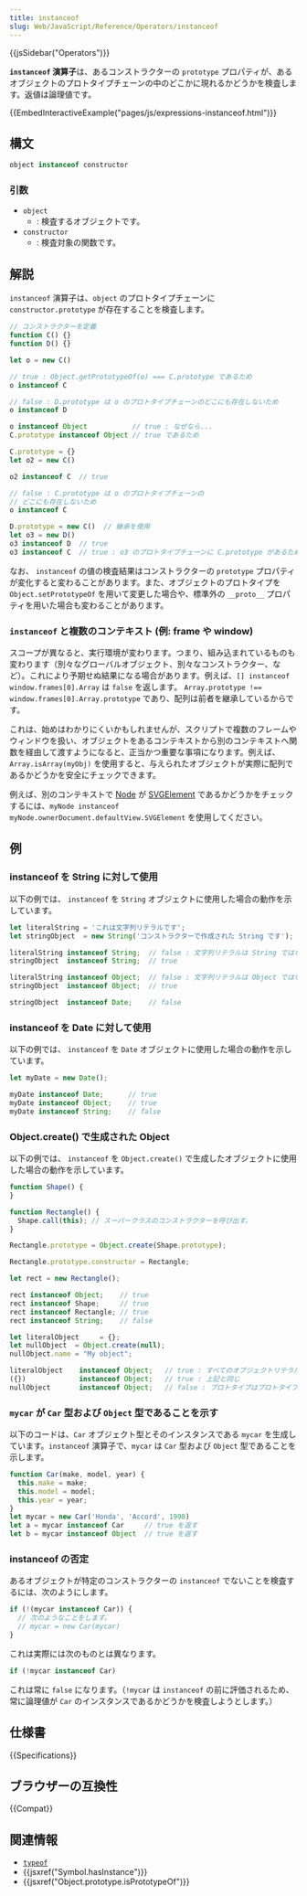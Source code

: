 ```yaml
---
title: instanceof
slug: Web/JavaScript/Reference/Operators/instanceof
---
```

{{jsSidebar("Operators")}}

**`instanceof` 演算子**は、あるコンストラクターの `prototype` プロパティが、あるオブジェクトのプロトタイプチェーンの中のどこかに現れるかどうかを検査します。返値は論理値です。

{{EmbedInteractiveExample("pages/js/expressions-instanceof.html")}}

## 構文

```js
object instanceof constructor
```

### 引数

- `object`
  - : 検査するオブジェクトです。
- `constructor`
  - : 検査対象の関数です。

## 解説

`instanceof` 演算子は、`object` のプロトタイプチェーンに `constructor.prototype` が存在することを検査します。

```js
// コンストラクターを定義
function C() {}
function D() {}

let o = new C()

// true : Object.getPrototypeOf(o) === C.prototype であるため
o instanceof C

// false : D.prototype は o のプロトタイプチェーンのどこにも存在しないため
o instanceof D

o instanceof Object           // true : なぜなら...
C.prototype instanceof Object // true であるため

C.prototype = {}
let o2 = new C()

o2 instanceof C  // true

// false : C.prototype は o のプロトタイプチェーンの
// どこにも存在しないため
o instanceof C

D.prototype = new C()  // 継承を使用
let o3 = new D()
o3 instanceof D  // true
o3 instanceof C  // true : o3 のプロトタイプチェーンに C.prototype があるため
```

なお、 `instanceof` の値の検査結果はコンストラクターの `prototype` プロパティが変化すると変わることがあります。また、オブジェクトのプロトタイプを `Object.setPrototypeOf` を用いて変更した場合や、標準外の `__proto__` プロパティを用いた場合も変わることがあります。

### `instanceof` と複数のコンテキスト (例: frame や window)

スコープが異なると、実行環境が変わります。つまり、組み込まれているものも変わります（別々なグローバルオブジェクト、別々なコンストラクター、など）。これにより予期せぬ結果になる場合があります。例えば、`[] instanceof window.frames[0].Array` は `false` を返します。 `Array.prototype !== window.frames[0].Array.prototype` であり、配列は前者を継承しているからです。

これは、始めはわかりにくいかもしれませんが、スクリプトで複数のフレームやウィンドウを扱い、オブジェクトをあるコンテキストから別のコンテキストへ関数を経由して渡すようになると、正当かつ重要な事項になります。例えば、`Array.isArray(myObj)` を使用すると、与えられたオブジェクトが実際に配列であるかどうかを安全にチェックできます。

例えば、別のコンテキストで [Node](/ja/docs/Web/API/Node) が [SVGElement](/ja/docs/Web/API/SVGElement) であるかどうかをチェックするには、`myNode instanceof myNode.ownerDocument.defaultView.SVGElement` を使用してください。

## 例

### instanceof を String に対して使用

以下の例では、 `instanceof` を `String` オブジェクトに使用した場合の動作を示しています。

```js
let literalString = 'これは文字列リテラルです';
let stringObject  = new String('コンストラクターで作成された String です');

literalString instanceof String;  // false : 文字列リテラルは String ではない
stringObject  instanceof String;  // true

literalString instanceof Object;  // false : 文字列リテラルは Object ではない
stringObject  instanceof Object;  // true

stringObject  instanceof Date;    // false
```

### instanceof を Date に対して使用

以下の例では、 `instanceof` を `Date` オブジェクトに使用した場合の動作を示しています。

```js
let myDate = new Date();

myDate instanceof Date;      // true
myDate instanceof Object;    // true
myDate instanceof String;    // false
```

### Object.create() で生成された Object

以下の例では、 `instanceof` を `Object.create()` で生成したオブジェクトに使用した場合の動作を示しています。

```js
function Shape() {
}

function Rectangle() {
  Shape.call(this); // スーパークラスのコンストラクターを呼び出す。
}

Rectangle.prototype = Object.create(Shape.prototype);

Rectangle.prototype.constructor = Rectangle;

let rect = new Rectangle();

rect instanceof Object;    // true
rect instanceof Shape;     // true
rect instanceof Rectangle; // true
rect instanceof String;    // false

let literalObject     = {};
let nullObject  = Object.create(null);
nullObject.name = "My object";

literalObject    instanceof Object;   // true : すべてのオブジェクトリテラルは Object.prototype をプロトタイプとして持つ
({})             instanceof Object;   // true : 上記と同じ
nullObject       instanceof Object;   // false : プロトタイプはプロトタイプチェーンの末尾 (null)
```

### `mycar` が `Car` 型および `Object` 型であることを示す

以下のコードは、`Car` オブジェクト型とそのインスタンスである `mycar` を生成しています。`instanceof` 演算子で、`mycar` は `Car` 型および `Object` 型であることを示します。

```js
function Car(make, model, year) {
  this.make = make;
  this.model = model;
  this.year = year;
}
let mycar = new Car('Honda', 'Accord', 1998)
let a = mycar instanceof Car     // true を返す
let b = mycar instanceof Object  // true を返す
```

### instanceof の否定

あるオブジェクトが特定のコンストラクターの `instanceof` でないことを検査するには、次のようにします。

```js
if (!(mycar instanceof Car)) {
  // 次のようなことをします。
  // mycar = new Car(mycar)
}
```

これは実際には次のものとは異なります。

```js
if (!mycar instanceof Car)
```

これは常に `false` になります。（`!mycar` は `instanceof` の前に評価されるため、常に論理値が `Car` のインスタンスであるかどうかを検査しようとします。）

## 仕様書

{{Specifications}}

## ブラウザーの互換性

{{Compat}}

## 関連情報

- [`typeof`](/ja/docs/Web/JavaScript/Reference/Operators/typeof)
- {{jsxref("Symbol.hasInstance")}}
- {{jsxref("Object.prototype.isPrototypeOf")}}
